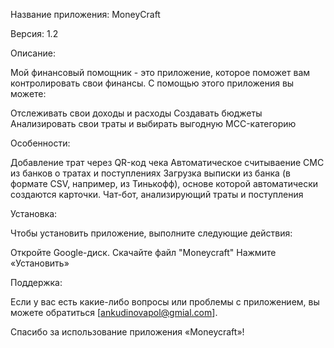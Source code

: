 Название приложения: MoneyCraft

Версия: 1.2

Описание:

Мой финансовый помощник - это приложение, которое поможет вам контролировать свои финансы. С помощью этого приложения вы можете:

Отслеживать свои доходы и расходы
Создавать бюджеты
Анализировать свои траты и выбирать выгодную MCC-категорию 

Особенности:

Добавление трат через QR-код чека
Автоматическое считываение СМС из банков о тратах и поступлениях 
Загрузка выписки из банка (в формате CSV, например, из Тинькофф), основе которой автоматически создаются карточки.
Чат-бот, анализирующий траты и поступления

Установка:

Чтобы установить приложение, выполните следующие действия:

Откройте Google-диск.
Скачайте файл "Moneycraft"
Нажмите «Установить»


Поддержка:

Если у вас есть какие-либо вопросы или проблемы с приложением, вы можете обратиться [ankudinovapol@gmial.com].

Спасибо за использование приложения «Moneycraft»!
